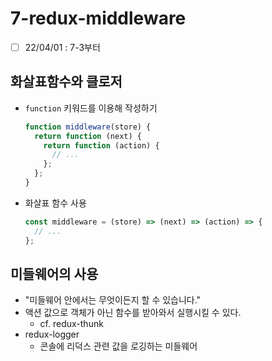 # 7-redux-middleware

- [ ] 22/04/01 : 7-3부터

## 화살표함수와 클로저

- `function` 키워드를 이용해 작성하기
  ```javascript
  function middleware(store) {
    return function (next) {
      return function (action) {
        // ...
      };
    };
  }
  ```
- 화살표 함수 사용
  ```javascript
  const middleware = (store) => (next) => (action) => {
    // ...
  };
  ```

## 미들웨어의 사용

- "미들웨어 안에서는 무엇이든지 할 수 있습니다."
- 액션 값으로 객체가 아닌 함수를 받아와서 실행시킬 수 있다.
  - cf. redux-thunk
- redux-logger
  - 콘솔에 리덕스 관련 값을 로깅하는 미들웨어
